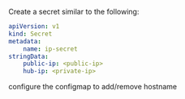 Create a secret similar to the following:

```yaml
apiVersion: v1
kind: Secret
metadata:
    name: ip-secret
stringData:
    public-ip: <public-ip>
    hub-ip: <private-ip>
```

configure the configmap to add/remove hostname
